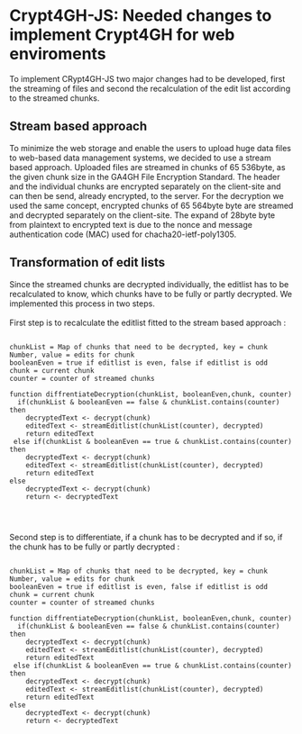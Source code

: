# Crypt4GH-JS: Needed changes to implement Crypt4GH for web enviroments
To implement CRypt4GH-JS two major changes had to be developed, first the streaming of files and second the recalculation of the edit list according to the streamed chunks.

## Stream based approach 
To minimize the web storage and enable the users to upload
huge data files to web-based data management systems, we
decided to use a stream based approach. Uploaded files are
streamed in chunks of 65 536byte, as the given chunk size in
the GA4GH File Encryption Standard. The header and the
individual chunks are encrypted separately on the client-site
and can then be send, already encrypted, to the server.
For the decryption we used the same concept, encrypted chunks
of 65 564byte byte are streamed and decrypted separately on
the client-site. The expand of 28byte byte from plaintext to
encrypted text is due to the nonce and message authentication
code (MAC) used for chacha20-ietf-poly1305.

## Transformation of edit lists
Since the streamed chunks are decrypted individually, the editlist has to be recalculated to know, which chunks have to be fully or partly decrypted. 
We implemented this process in two steps.
<br> 
<br> 
First step is to recalculate the editlist fitted to the stream based approach : 
```

chunkList = Map of chunks that need to be decrypted, key = chunk Number, value = edits for chunk
booleanEven = true if editlist is even, false if editlist is odd
chunk = current chunk
counter = counter of streamed chunks

function diffrentiateDecryption(chunkList, booleanEven,chunk, counter)
  if(chunkList & booleanEven == false & chunkList.contains(counter) then
    decryptedText <- decrypt(chunk)
    editedText <- streamEditlist(chunkList(counter), decrypted)
    return editedText
 else if(chunkList & booleanEven == true & chunkList.contains(counter) then
    decryptedText <- decrypt(chunk)
    editedText <- streamEditlist(chunkList(counter), decrypted)
    return editedText
else
    decryptedText <- decrypt(chunk)
    return <- decryptedText
    
    


```
Second step is to differentiate, if a chunk has to be decrypted and if so, if the chunk has to be fully or partly decrypted : 
```

chunkList = Map of chunks that need to be decrypted, key = chunk Number, value = edits for chunk
booleanEven = true if editlist is even, false if editlist is odd
chunk = current chunk
counter = counter of streamed chunks

function diffrentiateDecryption(chunkList, booleanEven,chunk, counter)
  if(chunkList & booleanEven == false & chunkList.contains(counter) then
    decryptedText <- decrypt(chunk)
    editedText <- streamEditlist(chunkList(counter), decrypted)
    return editedText
 else if(chunkList & booleanEven == true & chunkList.contains(counter) then
    decryptedText <- decrypt(chunk)
    editedText <- streamEditlist(chunkList(counter), decrypted)
    return editedText
else
    decryptedText <- decrypt(chunk)
    return <- decryptedText

```

